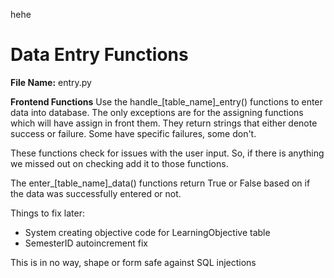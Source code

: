hehe 

# Data Entry Functions
**File Name:**  entry.py

**Frontend Functions**
Use the handle_[table_name]_entry() functions to enter data into database. The only exceptions are for the assigning functions which will have assign in front them. They return strings that either denote success or failure. Some have specific failures, some don't.

These functions check for issues with the user input. So, if there is anything we missed out on checking add it to those functions. 


The enter_[table_name]_data() functions return True or False based on if the data was successfully entered or not. 


Things to fix later:
* System creating objective code for LearningObjective table
* SemesterID autoincrement fix 


This is in no way, shape or form safe against SQL injections 

